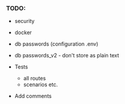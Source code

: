 ### TODO:
* security
* docker
* db passwords (configuration .env)
* db passwords_v2 - don't store as plain text
* Tests 
    - all routes
    - scenarios etc.
    
* Add comments